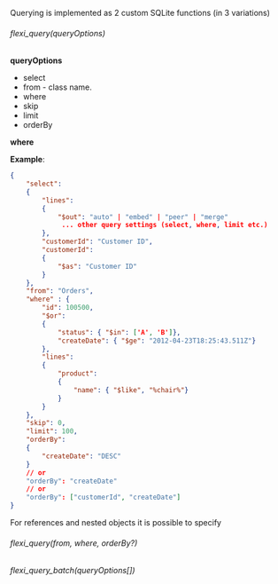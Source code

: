 Querying is implemented as 2 custom SQLite functions (in 3 variations)

###### flexi_query(queryOptions)

**queryOptions**
* select
* from - class name.
* where
* skip
* limit
* orderBy

**where**

**Example**:

```` json
{
    "select":
    {
        "lines":
        {
            "$out": "auto" | "embed" | "peer" | "merge"
             ... other query settings (select, where, limit etc.)
        },
        "customerId": "Customer ID",
        "customerId":
        {
            "$as": "Customer ID"
        }
    },
    "from": "Orders",
    "where" : {
        "id": 100500,
        "$or":
        {
            "status": { "$in": ['A', 'B']},
            "createDate": { "$ge": "2012-04-23T18:25:43.511Z"}
        },
        "lines":
        {
            "product":
            {
                "name": { "$like", "%chair%"}
            }
        }
    },
    "skip": 0,
    "limit": 100,
    "orderBy":
    {
        "createDate": "DESC"
    }
    // or
    "orderBy": "createDate"
    // or
    "orderBy": ["customerId", "createDate"]
}
````

For references and nested objects it is possible to specify

###### flexi_query(from, where, orderBy?)
###### flexi_query_batch(queryOptions[])
